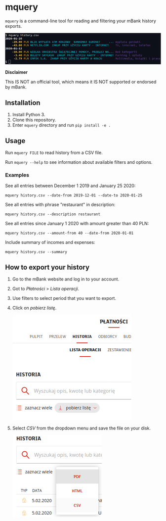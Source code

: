 # mquery

`mquery` is a command-line tool for reading and filtering your mBank history exports.

![](./images/cover.png)

**Disclaimer**

This IS NOT an official tool, which means it IS NOT supported or endorsed by mBank.

## Installation

1. Install Python 3.
2. Clone this repository.
3. Enter `mquery` directory and run `pip install -e .`

## Usage

Run `mquery FILE` to read history from a CSV file.

Run `mquery --help` to see information about available filters and options.

### Examples

See all entries between December 1 2019 and January 25 2020:

```
mquery history.csv --date-from 2019-12-01 --date-to 2020-01-25
```

See all entries with phrase "restaurant" in description:

```
mquery history.csv --description restaurant
```

See all entries since January 1 2020 with amount greater than 40 PLN:

```
mquery history.csv --amount-from 40 --date-from 2020-01-01
```

Include summary of incomes and expenses:

```
mquery history.csv --summary
```

## How to export your history

1. Go to the mBank website and log in to your account.
2. Got to *Płatności* > *Lista operacji*.
3. Use filters to select period that you want to export.
4. Click on *pobierz listę*.

    ![](./images/export-step-1.png)

5. Select *CSV* from the dropdown menu and save the file on your disk.

    ![](./images/export-step-2.png)
